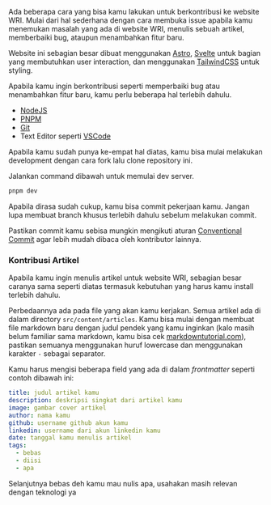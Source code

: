 Ada beberapa cara yang bisa kamu lakukan untuk berkontribusi ke website WRI. Mulai dari hal sederhana dengan cara membuka issue apabila kamu menemukan masalah yang ada di website WRI, menulis sebuah artikel, memberbaiki bug, ataupun menambahkan fitur baru.

Website ini sebagian besar dibuat menggunakan [Astro](https://astro.build), [Svelte](https://svelte.dev) untuk bagian yang membutuhkan user interaction, dan menggunakan [TailwindCSS](https://tailwindcss.com) untuk styling.

Apabila kamu ingin berkontribusi seperti memperbaiki bug atau menambahkan fitur baru, kamu perlu beberapa hal terlebih dahulu.

- [NodeJS](https://nodejs.org)
- [PNPM](https://pnpm.io)
- [Git](https://git-scm.com)
- Text Editor seperti [VSCode](https://code.visualstudio.com)

Apabila kamu sudah punya ke-empat hal diatas, kamu bisa mulai melakukan development dengan cara fork lalu clone repository ini.

Jalankan command dibawah untuk memulai dev server.

```bash
pnpm dev
```

Apabila dirasa sudah cukup, kamu bisa commit pekerjaan kamu. Jangan lupa membuat branch khusus terlebih dahulu sebelum melakukan commit.

Pastikan commit kamu sebisa mungkin mengikuti aturan [Conventional Commit](https://www.conventionalcommits.org/en/v1.0.0/) agar lebih mudah dibaca oleh kontributor lainnya.

### Kontribusi Artikel

Apabila kamu ingin menulis artikel untuk website WRI, sebagian besar caranya sama seperti diatas termasuk kebutuhan yang harus kamu install terlebih dahulu.

Perbedaannya ada pada file yang akan kamu kerjakan. Semua artikel ada di dalam directory `src/content/articles`. Kamu bisa mulai dengan membuat file markdown baru dengan judul pendek yang kamu inginkan (kalo masih belum familiar sama markdown, kamu bisa cek [markdowntutorial.com](https://www.markdowntutorial.com/)), pastikan semuanya menggunakan huruf lowercase dan menggunakan karakter `-` sebagai separator.

Kamu harus mengisi beberapa field yang ada di dalam _frontmatter_ seperti contoh dibawah ini:

```yaml
title: judul artikel kamu
description: deskripsi singkat dari artikel kamu
image: gambar cover artikel
author: nama kamu
github: username github akun kamu
linkedin: username dari akun linkedin kamu
date: tanggal kamu menulis artikel
tags:
  - bebas
  - diisi
  - apa
```

Selanjutnya bebas deh kamu mau nulis apa, usahakan masih relevan dengan teknologi ya
